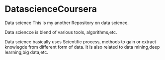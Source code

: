 # DatascienceCoursera
Data science 
This is my another Repository on data science.

Data sciencce is blend of various tools, algorithms,etc.

Data science basically uses Scientific process, methods to gain or extract knowlegde from different form of data.
It is also related to data mining,deep learning,big data,etc.
